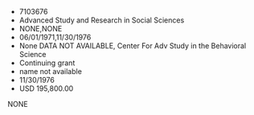 * 7103676
* Advanced Study and Research in Social Sciences
* NONE,NONE
* 06/01/1971,11/30/1976
* None DATA NOT AVAILABLE, Center For Adv Study in the Behavioral Science
* Continuing grant
* name not available
* 11/30/1976
* USD 195,800.00

NONE